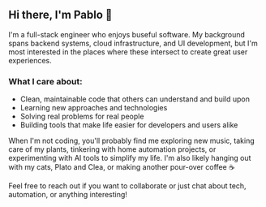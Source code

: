 ## Hi there, I'm Pablo 👋

I'm a full-stack engineer who enjoys buseful software. My background spans backend systems, cloud infrastructure, and UI development, but I'm most interested in the places where these intersect to create great user experiences.

### What I care about:
- Clean, maintainable code that others can understand and build upon
- Learning new approaches and technologies
- Solving real problems for real people
- Building tools that make life easier for developers and users alike

When I'm not coding, you'll probably find me exploring new music, taking care of my plants, tinkering with home automation projects, or experimenting with AI tools to simplify my life. I'm also likely hanging out with my cats, Plato and Clea, or making another pour-over coffee ☕

Feel free to reach out if you want to collaborate or just chat about tech, automation, or anything interesting!

<!--
**pevd950/pevd950** is a ✨ _special_ ✨ repository because its `README.md` (this file) appears on your GitHub profile.

Here are some ideas to get you started:

- 🔭 I’m currently working on ...
- 🌱 I’m currently learning ...
- 👯 I’m looking to collaborate on ...
- 🤔 I’m looking for help with ...
- 💬 Ask me about ...
- 📫 How to reach me: ...
- 😄 Pronouns: ...
- ⚡ Fun fact: ...
-->
